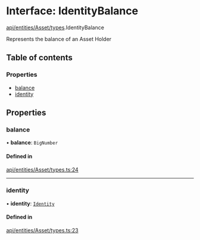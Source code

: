 # Interface: IdentityBalance

[api/entities/Asset/types](../wiki/api.entities.Asset.types).IdentityBalance

Represents the balance of an Asset Holder

## Table of contents

### Properties

- [balance](../wiki/api.entities.Asset.types.IdentityBalance#balance)
- [identity](../wiki/api.entities.Asset.types.IdentityBalance#identity)

## Properties

### balance

• **balance**: `BigNumber`

#### Defined in

[api/entities/Asset/types.ts:24](https://github.com/PolymeshAssociation/polymesh-sdk/blob/07a4c5b0/src/api/entities/Asset/types.ts#L24)

___

### identity

• **identity**: [`Identity`](../wiki/api.entities.Identity.Identity)

#### Defined in

[api/entities/Asset/types.ts:23](https://github.com/PolymeshAssociation/polymesh-sdk/blob/07a4c5b0/src/api/entities/Asset/types.ts#L23)
